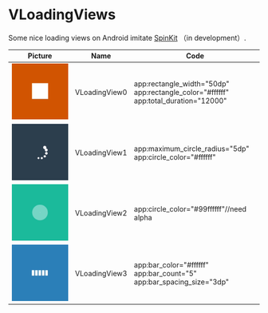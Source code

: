 # VLoadingViews
Some nice loading views on Android imitate [SpinKit](https://github.com/tobiasahlin/SpinKit) （in development）.

| Picture                                      | Name          | Code                                                         |
| -------------------------------------------- | ------------- | ------------------------------------------------------------ |
| ![VLoadingView0](./images/VLoadingView0.gif) | VLoadingView0 | app:rectangle_width="50dp"<br/>app:rectangle_color="#ffffff"<br/>app:total_duration="12000" |
| ![VLoadingView0](./images/VLoadingView1.gif) | VLoadingView1 | app:maximum_circle_radius="5dp"<br/>app:circle_color="#ffffff" |
| ![VLoadingView0](./images/VLoadingView2.gif) | VLoadingView2 | app:circle_color="#99ffffff"//need alpha                     |
| ![VLoadingView0](./images/VLoadingView3.gif) | VLoadingView3 | app:bar_color="#ffffff"<br/>app:bar_count="5"<br/>app:bar_spacing_size="3dp" |

